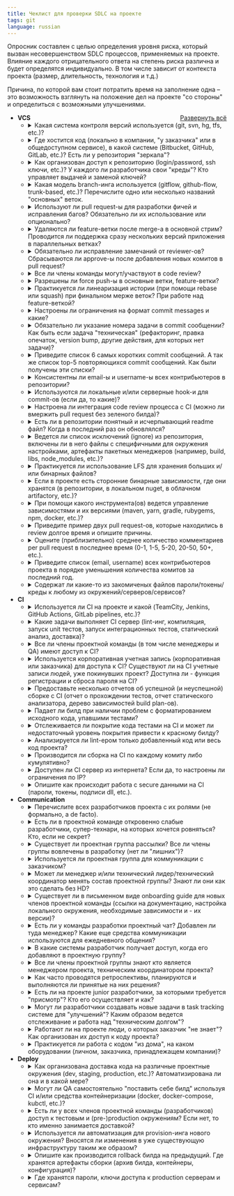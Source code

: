 ```yaml
---
title: Чеклист для проверки SDLC на проекте
tags: git
language: russian
---
```


Опросник составлен с целью определения уровня риска, который вызван несовершенством SDLC процессов, применяемых на проекте. Влияние каждого отрицательного ответа на степень риска различна и будет определятся индивидуально. В том числе зависит от контекста проекта (размер, длительность, технология и т.д.)

Причина, по которой вам стоит потратить время на заполнение одна – это возможность взглянуть на положение дел на проекте "со стороны" и определиться с возможными улучшениями.

<!--more-->

<a onclick="jQuery('summary').each(function() { jQuery(this).trigger('click'); }); return false;" href="#" style="float: right;">Развернуть всё</a>

- **VCS**
  - <details><summary>Какая система контроля версий используется (git, svn, hg, tfs, etc.)?</summary>
      Вопрос направлен на выявление использования устаревших/несовременных систем контроля версий. Например, при работе с Subversion требуется несколько иной процесс работы с кодом и ветками, который может быть не знаком проектной команде. Так же при использовании SVN сложно применять best practices, описанные ниже в этом документе – организация работы через pull request-ы и т.д.
    </details>
  - <details>
      <summary>Где хостится код (локально в компании, "у заказчика" или в общедоступном сервисе), в какой системе (Bitbucket, GitHub, GitLab, etc.)? Есть ли у репозитория "зеркала"?</summary>
      Вопрос направлен на выявление сложных сценариев работы с кодом, например – "репозиторий у заказчика, у нас локальное зеркало где мы ведем разработку и доставляем потом заказчику". Такие сценарии требуют повышенного внимания со стороны технического лидера либо наличия нетривиальных знаний работы с VCS у членов команды либо продвинутой автоматизации процесса. Менеджеру, как и другим членам команды, важно понимать детали такого сценария работы. В идеале он должен быть формализован (описан).
      </details>
  - <details>
      <summary>Как организован доступ к репозиторию (login/password, ssh ключи, etc.)? У каждого ли разработчика свои "креды"? Кто управляет выдачей и заменой ключей?</summary>
      Очень важно, чтобы доступ к репозиторию (даже в режиме "только чтение" был персонализирован. Отсутствие shared учетных записей позволяет идентифицировать действия пользователей, получать подробную историю и хронологию действий. Желательно, чтобы доступ из автоматизированных систем к репозиторию исходного кода был организован безопасно (с использованием отдельной пары ssh ключей) и обезличенно (не через учетную запись одного из разработчиков).

      Не стоит "делиться" ключами доступа и/или лоном/паролем с коллегами, это противоречит политике использования паролей и может привести к нежелательным инцидентам.
    </details>
  - <details>
      <summary>Какая модель branch-инга используется (gitflow, github-flow, trunk-based, etc.)? Перечислите одно или несколько названий "основных" веток.</summary>
      Хорошей практикой является использование одной из широко известной и описанной модели ветвлений. Если разработчик, отвечая на этот вопрос не приводит ее название – это повод к тому, чтобы закрепить с командой на очередном daily meeting-е этот момент – особенности, именование веток, требования к участникам команды предъявляемые моделью бранчевания и т.д.

      Вопрос про названия веток нужен, чтобы выявить неявно используемую "модель" а так же понять существуют ли расхождения со "стандартом" (что чревато "костылями" в процессе работы над изменениями и доставками).
    </details>
  - <details>
      <summary>Используют ли pull request-ы для разработки фичей и исправления багов? Обязательно ли их использование или опционально?</summary>
      Методика разработки через feature branches или pull requests является рекомендованной в компании. Она позволяет организовать максимально независимую работу разработчиков – без необходимости частой синхронизации между ними. Большим плюсом этой методики является простота участия всех членов проектной команды в процессе code review, так как каждая новая feature, исправленный дефект, или доставка версии представлены отдельными ветками в репозитории исходного кода. Желательно, чтобы любое вносимое в ПО изменение происходило через создание отдельной ветки и включение ее (после code review) в основной стрим (обычно, ветка master). Если на проекте используется trunk-based workflow (при котором разработчики работают с одной и той же веткой), то для организация эффективного code review процесса нетривиальна. Отсутствие запрета на прямое внесение изменений (push) в основные ветки разработки (develop, master) приводит к злоупотреблению "hot-fix"-ами для срочного решения проблем и, следовательно, не позволяет выстроить правильную deploy-rollback стратегию.
    </details>
  - <details>
      <summary>Удаляются ли feature-ветки после merge-а в основной стрим? Проводится ли поддержка сразу нескольких версий приложения в параллельных ветках?</summary>
      Обилие веток, которые были смержены в основной стрим может запутать незнакомого с проектом человека, затруднить идентификацию важных веток (при их наличии) от тех, которые уже были влиты с основной стрим. Так что правилом хорошего тона является удаление feature-ветки после ее merge-а (в Bitbucket для этого есть специальная галочка в диалоговом окне merge-а).

      Отрицательный ответ на него не критичен, однако может выявить наличие долго-живущих веток, в которых ведется разработка какого-либо большого изменений, что нередко спустя продолжительное время приводит к достаточно сложному процессу слияния в единый стрим.
    </details>
  - <details>
      <summary>Обязательно ли исправление замечаний от reviewer-ов? Сбрасываются ли approve-ы после добавления новых комитов в pull request?</summary>
      Процесс code review направлен не только на улучшение качества кода проекта, но и на развитие коммуникации внутри команды, повышение технического уровня команды разработки. Если в процессе code review один из членов команды высказал замечание либо задал вопрос – он обязательно должен быть рассмотрен. В противном случае мотивация человека задающего вопросы быстро угаснет и польза от такого code review сойдет на нет. Если по какому-либо замечанию в процессе ревью возник спор/дискуссия – стоит убедиться, что команда пришла к единому конечному мнению.

      Практика сбрасывать approve-ы после добавления нового комита опциональна, это очень удобно при наличии в команде разработки начинающих разработчиков, когда нет уверенности что комитом с исправлениями замечаний качество кода будут действительно улучшено. В сильных, состоявшихся командах такая практика не требуется, если разработчик уже поставил отметку approve на код, он предполагает, что последующие комиты будут носить косметический характер и не потребуют детального ревью всего pull request-а.
    </details>
  - <details>
      <summary>Все ли члены команды могут/участвуют в code review?</summary>
      Важно, чтобы все разработчики из команды принимали участие в процессе code review. Это важно, так как code review предназначен не только для нахождения проблем в коде, но и для повышения квалификации разработчиков, которые принимают в нем участие, для поддержания общей ответственности за код (чтобы каждый разработчик из команды был знаком со всей кодовой базой, а не только со "своим модулем"), для развития внутри командного общения и повышения культуры разработки. Таким образом – мнение каждого члена команды, вне зависимости от его квалификации должно трактоваться с одинаковой важностью.
    </details>
  - <details>
      <summary>Разрешены ли force push-ы в основные ветки, feature-ветки?</summary>
      Force-push это средство для "переписывания истории". Его стоит рассматривать в двух контекстах – force push в feature ветки и force push в основные ветки. И если первое – допустимо (происходит в случае, когда разработчик в процессе работы над feature сделал много комитов и/или желает исправить один из них, делает force push в свою ветку, меняя историю комитов на иную), то второе – крайне нежелательно (при force push-е в основную ветку заменяется "история комитов" в основной ветке репозитория, что автоматически делает локальные копии у всех других разработчиков "несовместимыми" с версией кода в репозитории.

      Force push бывает весьма полезен, но инструмент это достаточно опасный в неумелых руках. Рекомендуется возможность force push в репозитории отключать, во избежание опасных последствий и, собственно, изменения истории. Разработчики уделяют комментариям к комитам и их атомарности меньше внимания, когда знают, что в последствии можно будет все "подправить". Само по себе это так и ужасно, однако порождает дополнительные сложности для внимательного review-ера, который решил запустить код в ветке у себя локально. При проведении последующей проверки в этой ветке он обнаружит, что простого git pull уже недостаточно для "подтягивания" последней версии. Так же замена комитов в pull request-е не позволяет понять когда и в какой последовательности разработчик вносил изменения. Предлагается быть честными с самими собой и коллегами и не пользоваться force push для того, чтобы "показаться лучше".
    </details>
  - <details>
      <summary>Практикуется ли линеаризация истории (при помощи rebase или squash) при финальном мерже веток? При работе над feature-веткой?</summary>
      Линеаризация истории – это такая практика, при которой стараются добиться линейности истории репозитория (как будто веток и не существовало вовсе). Аргументацией для таких действий служит "упрощение" для последующей работы с историей репозитория. Однако линеаризация, по сути, есть "изменение истории", так как комиты в репозитории больше не отражают фактического порядка их добавления.

      Существуют два способа достижения линеаризации: rebase и squash. При rebase-е все комиты в feature ветке, при ее присоединении к основному стриму разработки, помещаются на вершину дерева истории, как будто разработка и велась в основной ветке. При sqash-е перед финальным merge-ем изменений в основную ветку происходит "схлопывание" комитов в один, как будто все работы над feature были сделаны единовременно и сразу правильно (без исправлений в процессе code review).

      Доводом против линеаризации служит такой аргумент: из полной истории репозитория всегда можно получить линеаризованную версию (например для передачи заказчику), а из линеаризованной (краткой, сокращенной) версии репозитория восстановить истинную историю уже не получится. Так же при использовании методики линеаризации часто необходимо разрешать force push в репозиторий, что влечет за собой все нюансы последнего.
    </details>
  - <details>
      <summary>Настроены ли ограничения на формат commit messages и какие?</summary>
      Консистентность и подробность commit сообщений – важный аспект культуры разработки. Существуют общепринятые рекомендации и даже стандарты для оформления commit сообщений. Умение составлять качественные commit сообщения – такой же важный skill для разработчика, как и написание качественного кода, его можно и нужно тренировать. Так как на разных проектах могут применяться разные требования и ограничения для commit сообщений, хорошей практикой считается проверка сообщения на соответствие шаблону. Например, commit message в обязательном порядке должен содержать номер задачи в JIRA, над которой работал разработчик в процессе создания этого изменения кода. Менее популярным и более строгим требованием может служить ограничение на минимальную длину комит сообщения (для гарантирования подробности).

      Нередко commit сообщения могут служить не только "для исторических скрижалей", но и для взаимодействия с системой управления задачами, например.
    </details>
  - <details>
      <summary>Обязательно ли указание номера задачи в commit сообщении? Как быть если задача "техническая" (рефакторинг, правка опечаток, version bump, другие действия, для которых нет задачи)?</summary>
      Для достижения большего уровня прозрачности для менеджера и/или заказчика, принято в каждом commit сообщений оставлять номер задачи, над которой трудился разработчик в момент commit-а. Это позволяет и настраивать интеграция JIRA с Bitbucket (или другой системой хостинга репозитория исходного кода) для просмотра "списка комитов по задаче" и легко находить задачу в рамках которой велась работа над интересующей строчкой исходного кода и т.д. Случается, что изменения в исходном коде совершаются не в рамках какой-то задачи (исправление опечатки, обновление версии зависимости и др.). Так как в этом случае указать номер задачи из проектного task tracker-а не представляется возможным, часто прибегают к "обходным маневрам", указывая несуществующую задачу вида TASK-0 или TASK-X. Важно, чтобы все члены команды знали "что делать" в случае отсутствия задачи – указывать синтетический ID (чтобы удовлетворить ограничения на формат сообщения), создать задачу в трекере и т.д.
    </details>
  - <details>
      <summary>Приведите список 6 самых коротких commit сообщений. А так же список top-5 повторяющихся commit сообщений. Как были получены эти списки?</summary>
      Для ответа на этот вопрос отвечающий должен обладать начальными навыками автоматизации задач, возникающих перед разработчиками каждодневно. Важно, чтобы отвечающий объяснил методику или привел скрипт, при помощи которого он получил ответ. Если для получения ответа понадобилось больше 1 минуты труда разработчика – стоит обратить на это его внимание.

      Короткие commit сообщения являются признаком низкой культуры разработки. Желательно из избегать. Любой аудит со стороны заказчика или выполненный независимой стороной выявит обилие коротких и/или повторяющихся commit сообщений и сможет строить суждение о профессионализме разработчиков, их создавших.
    </details>
  - <details>
      <summary>Консистентны ли email-ы и username-ы всех контрибьютеров в репозитории?</summary>
      Разработчики компании, работая с репозиторием исходных кодов должны использовать корпоративные учетные записи, email-ы. Неконсистентность в email-ах и именах пользователей бросается с глаза даже при поверхностном аудите репозитория с исходным кодом и также свидетельствует о низком уровне контроля процессов разработки на проекте. Также нередко можно встретить ситуацию, когда один и тот же разработчик использует разные настройки git-а для работы с репозиторием с разных устройств. Для предотвращения возможных замечаний и неудобных вопросов "а кто такой '$uPeRmEgA/usr@protonmail.com' и почему он делает комиты в наш репозиторий" со стороны заказчика предлагается настраивать ограничения на возможные email-ы и username-ы в репозитории. При наличии legacy разночтений – их возможно устранить при помощи force push.
    </details>
  - <details>
      <summary>Используются ли локальные и/или серверные hook-и для commit-ов (если да, то какие)?</summary>
      Для повышения качества и атомарности комитов можно использовать commit hook-и. С их помощью можно организовывать локальные или серверные проверки разного рода. К примеру – не забыл ли разработчик перед commit-ом удалить debug вывод, правильно ли оформлено само commit сообщение и т.д. Существуют целые framework-и для управления commit hook-ами, которые позволяют удобным образом настраивать их для репозитория.
    </details>
  - <details>
      <summary>Настроена ли интеграция code review процесса с CI (можно ли вмержить pull request без зеленого билда)?</summary>
      Интеграция CI с процессом разработки через pull request-ы очень удобна, Bitbucket помечает ветки (и комиты) по которым CI собрал билд как зеленые либо красные. Рекомендуется настроить требование – запрет merge-а pull request-а, если сборка не была успешной. Настроенный таким образом процесс защищает от случайного внесения ошибок и/или непротестированного кода в основную ветку.
    </details>
  - <details>
      <summary>Есть ли в репозитории понятный и исчерпывающий readme файл? Когда в последний раз он обновлялся?</summary>
      При добавлении нового разработчика в проектную команду, у него неизбежно возникает множество вопросов о том, как запустить, как настроить рабочее окружение, где взять реквизиты доступа и т.д. Readme файл в корне репозитория исходных текстов – отличное место для хранения подобной информации. Проверкой качества Readme файла является количество вопросов от незнакомого с проектом человека, который пытается "запустить" и "настроить" все локально. Хороший Readme файл не содержит паролей, токенов и другой чувствительной информации (даже о staging окружении).
    </details>
  - <details>
      <summary>Ведется ли список исключений (ignore) из репозитория, включены ли в него файлы с специфичными для окружения настройками, артефакты пакетных менеджеров (например, build, libs, node_modules, etc.)?</summary>
      Чтобы избежать попадания в репозиторий исходных текстов чувствительной информации (пароли, токены и др.), принято отделять конфигурационные файлы, в которых такая информация содержится. Такие файлы помечаются как "игнорируемые" системой контроля вервий, чтобы при ежедневном внесении изменений в такие файлы – изменения случайно не были помещены в репозиторий. Так же принято не хранить артефакты сборки (скомпилированные или иным образом собранные, сгенерированные файлы), исходные тексты внешних зависимостей в репозитории – это увеличивает размер репозитория и затрудняет работу с ним.
    </details>
  - <details>
      <summary>Практикуется ли использование LFS для хранения больших и/или бинарных файлов?</summary>
      Если по какой-то причине хранить большие бинарные файлы в репозитории все же приходится, лучше использовать для этих целей LFS. При использовании LFS большие бинарные файлы хранятся физически вне репозитория, типичные команды по работе с репозиторием не занимают больше времени, чем обычно.
    </details>
  - <details>
      <summary>Если в проекте есть сторонние бинарные зависимости, где они хранятся (в репозитории, в локальном nuget, в облачном artifactory, etc.)?</summary>
      Часто в legacy проектах имеются бинарные зависимости (утерян или отсутствует исходный код). Так же при сборке частей проекта такие внутренние зависимости образуются. Если хранение первых в репозитории может являться допустимым (при использовании LFS), то хранить вторые в репозитории точно не стоит. Результаты сборок (билды) лучше хранить в специально предназначенной для этого системе (роль которой, до некоторой степени, может играть CI). Использование специализированной системы для хранения сборок (docker registry, artifactory, nuget, etc.) позволяет трактовать внутренние зависимости таким же образом, как и внешние – версионировать, кешировать, и т.д.
    </details>
  - <details>
      <summary>При помощи какого инструмента(ов) ведется управление зависимостями и их версиями (maven, yarn, gradle, rubygems, npm, docker, etc.)?</summary>
      Управление зависимостями – неотъемлемая часть процесса работы над программным продуктом. Важными аспектами, помимо версионирования как такового, процесса управления зависимостями являются: фиксация версий, обеспечение воспроизводимости, вендоринг, периодичность обновления зависимостей, отслеживание уязвимостей, управление лицензиями и обеспечение достоверности (fingerprinting). Инструмент, при помощи которого ведется работа с зависимостями определяет набор возможностей, гибкость и удобство работы как с внешними, так и с внутренними (при многомодульной структуре) зависимостями проекта. Члены проектной команды должны понимать возможности и ограничения используемого инструмента, уметь эффективно его использовать.
    </details>
  - <details>
      <summary>Приведите пример двух pull request-ов, которые находились в review долгое время и опишите причины.</summary>
      Существует множество причин, по которым pull request может долгое время находится в состоянии code review, однако не все причины одинаковым образом свидетельствуют о здоровье (или нездоровье) SDLC процессов на проекте. Важно выявлять ситуации, когда члены проектной команды, находя оправдания в неактивности коллег, задерживают закрытие задачи оставляя ее в статусе code review. Важно помнить, что доведение задачи до завершения – всецело находится в сфере ответственности ее исполнителя. Нежелание коллег вовремя обращать внимание на входящие pull request-ы ожидающие review может и должно быть преодолено силами проектного менеджера, технического лидера и команды в целом.
    </details>
  - <details>
      <summary>Оцените (приблизительно) среднее количество комментариев per pull request в последнее время (0-1, 1-5, 5-20, 20-50, 50+, etc.).</summary>
      Крайне низкий показатель часто свидетельствует не о высоком качестве исходного кода, а о непонимании роли code review в процессе разработки ПО. Code review нужен не только для обеспечения единообразия и качества кода, но и для обучения членов проектной команды, распределении ответственности за код между разработчиками, повышению soft skill-ов. Стабильно большое количество комментариев может служить свидетельством дисбаланса проектной команды (слишком большой разрыв в уровнях квалификаций разработчиков).
    </details>
  - <details>
      <summary>Приведите список (email, username) всех контрибьютеров проекта в порядке уменьшения количества комитов за последний год.</summary>
      Возможность создания подобного списка доступна практически каждому разработчику и не занимает много времени на подготовку. Такой отчет позволит удостовериться, в консистентности используемых адресов электронной почты, формате username-ов, наличию комитов от заказчика и т.д. Информация не будет использована для оценки "вклада" в проект и/или суждений о продуктивности отдельных разработчиков.

      Использование данного отчета может позволить ответить на несколько других вопросов из данного отчета.
    </details>
  - <details>
      <summary>Содержат ли какие-то из закомиченых файлов пароли/токены/креды к любому из окружений/серверов/сервисов?</summary>
      Хранение паролей/токенов любого характера и толка в репозитории – плохая и опасная практика. Несмотря даже на то, что это информация может относиться к изолированному staging или даже локальному окружению. Даже если они "потом будут встроены в итоговый html". Даже если пароль "явно выглядит как заглушка". Наличие паролей "от staging-а" может легко привести к компрометации настроек "от prod-а", лучше вообще не показывать такой пример. Вместо этого – хранить настройки окружения на самом окружении (сервере в рамках внутренних переменных или настроек сессии) и/или недоступном для основной проектной команды месте (CI, Wiki, password manager, etc.) Отличной стратегией является хранение названий конфигурационных ключей в .env.example файле в репозитории, но без каких либо значений. Приложение при старте может/должно проверять целостность и полноту конфигурации (значения ключей) и "падать" при обнаружении проблем.
    </details>
- **CI**
  - <details>
      <summary>Используется ли CI на проекте и какой (TeamCity, Jenkins, GitHub Actions, GitLab pipelines, etc.)?</summary>
      На проектах любого размера, рекомендуемой практикой является использование Continuous Integration практики. CI позволяет удостоверится в том, что внесенные изменения не привели к поломке продукта (не отломали unit и integration тесты), запустить статический анализ. кода, автоматизировать другие рутинные проверки. Отсутствие CI говорит о незрелости процессов разработки, отсутствию повышенного внимания к качеству выполняемых работ, провоцирует использование ручного труда для выполнения рутинных, легко автоматизируемых действий.
    </details>
  - <details>
      <summary>Какие задачи выполняет CI сервер (lint-инг, компиляция, запуск unit тестов, запуск интеграционных тестов, статический анализ, доставка)?</summary>
      CI может (и должен) выступать не только как инструмент сборки запуска тестов, но и как центр автоматизации всех остальных рутинных задач. Все повторяющиеся операции, которые проектная команда вынуждены выполнять как минимум несколько раз в неделю подлежат автоматизации и помещению на CI. Работы по настройке CI обязательно выполнять на старте проекта, эти усилия окупятся сторицей – CI сильно экономит время.
    </details>
  - <details>
      <summary>Все ли члены проектной команды (в том числе менеджеры и QA) имеют доступ к CI?</summary>
      Наличие доступа к CI сервису позволяет организовать порядок выполнения повторяющихся автоматизированных процессов, а также обеспечить информированность об их состоянии. Часто подобное использование сервиса является способом взаимодействия между отдельными частями команды (Dev, QA, DevOPS, etc.), тем самым вводя дополнительные факторы ранней проверки зрелости процессов. Также, доступ для нескольких участников позволяет защититься от простоя в случае непредвиденных обстоятельств с кем-то одним.
    </details>
  - <details>
      <summary>Используется корпоративная учетная запись (корпоративная или заказчика) для доступа к CI? Существуют ли на CI учетные записи людей, уже покинувших проект? Доступна ли - функция регистрации и сброса пароля на CI?</summary>
      Через сервис CI зачастую содержит организованно управление проектными ресурсами, версиями, состоянием приложений, а также автоматизированными процессами через отдельный уровень доступа с повышенными привилегиями. Обеспечение учета и контроля способа доступа к CI позволяет снизить шанс случайных или злонамеренных действий третьих лиц. Параллельно с контролем доступа к остальным ресурсам проекта (репозиторий кода, проектная wiki, jira, etc.) необходимо также отражать любые изменения и в подсистеме CI.

      Функция регистрации и сброса пароля на CI зачастую является включенной "по-умолчанию" при установке из стандартных пакетов CI сервиса, но при этом разрешают регистрацию новых пользователей без подтверждения от администратора системы, и получения пароля при компрометации почты существующего пользователя.
    </details>
  - <details>
      <summary>Предоставьте несколько отчетов об успешной (и неуспешной) сборке с CI (отчет о прохождении тестов, отчет статического анализатора, дерево зависимостей build plan-ов).</summary>
      Наличие или отсутствие подобных отчетов позволяет определить зрелость процессов разработки в проекте, а так выявить узкие места, которые потенциально стоит улучшить в организации ведения кода и зависимостей, сборки, тестирования и доставки на окружения. Содержание отчетов не обязательно должно быть "чистым" (подойдут html страницы или даже screenshot-ы с отчетами по успешным и неуспешным сборкам). Основным фактором является возможность их предоставления – само их наличие.
    </details>
  - <details>
      <summary>Падает ли билд при наличии проблем с форматированием исходного кода, упавшими тестами?</summary>
      Один из успешных способов поддержания единообразия стилизации, подхода к написанию, и соблюдения практик применяемых для раннего обнаружения ошибок – это включение механизмов статической проверки кода (исходя из предустановленных правил) и выполнение автоматических тестов во время сборки частей или всего проекта. Стоит учесть, что в зависимости от проекта сборка может происходить как на CI сервере, так и на локальных машинах, но чем раньше разработчики столкнутся с "падением" (ошибкой) сборки при доставке своих изменений в систему, тем проще вносить необходимые правки.

      Падение при сборке не всегда может приводить к остановке всего процесса доставки, а зачастую является предупреждением о необходимости дополнительных действий. Правда с таким подходом следует быть аккуратными и применять только там где шанс ущерба системе при очередной доставке минимален.
    </details>
  - <details>
      <summary>Отслеживается ли покрытие кода тестами на CI и может ли недостаточный уровень покрытия привести к красному билду?</summary>
      Использование методики анализа эффективности и достаточности автоматических тестов (в дополнение к их номинальному наличию в системе) позволяет более точно оценить реальное покрытие функциональных частей кода, а также оперативно выявлять в нем важные пограничные ситуации. Наличие или отсутствие методик по сбору статистики покрытия, а также блокировка прохождения сборки при недостаточном уровне свидетельствует об уровне внимания команды к создаваемому коду, в том числе и в виде дополнительных самопроверок.
    </details>
  - <details>
      <summary>Анализируется ли lint-ером только добавленный код или весь код проекта?</summary>
      Нередко можно встретить такую отговорку против использования статических анализаторов и/или lint-еров: "в этом проекте много legacy кода, мы не можем себе позволить его переписать/отрефакторить". Однако даже на проектах с нетривиальной историей существуют эффективные стратегии по приведению кода "в порядок" и поддержанию заданного уровня качества для добавляемого нового кода. Достаточно настроить средства статического анализа (возможно, оборачивая их дополнительными скриптами) таким образом, чтобы из их отчетов вырезались замечания только по строкам, которые были изменены в рамках pull request-а. Эта стратегия, с одной стороны, не вызывает у членов команды разработки отторжения (не требуется исправлять чужой код, только тот, который был затронут изменением) а с другой, со временем, приводит кодовую базу к принятым стандартам.

      Дополнительной стратегией может служить правило – если в процессе работы над pull request-ом какой-либо файл был изменен более чем на половину (подсчет можно сделать либо по diff-у, либо другим способом, эвристикой) – он объявляется "не legacy" и подлежит полной проверке (принятыми на проекте linter-ами, договоренностями о минимальном покрытии тестами и т.д.). Со временем, метрика может измениться – вместо половины файла отслеживать изменился ли он на треть.
    </details>
  - <details>
      <summary>Производится ли сборка на CI по каждому комиту либо кумулятивно?</summary>
      Выполнение сборки для отдельных веток (содержащие изменения еще не доставленные в основной "поток"), является полезным для автоматизированной проверки соответствия произведенных изменений существующим практикам и правилам. В зависимости от размера проекта (количество подпроектов или модулей) и объема кодовой базы, сборка может занимать достаточно продолжительное время и ее невозможно/не эффективно выполнять на каждое отдельное изменение. Для таких случаев подходит кумулятивная сборка из отдельных веток, а также только в случае подачи запроса на "слияние" в основные ветки.
    </details>
  - <details>
      <summary>Доступен ли CI сервер из интернета? Если да, то настроены ли ограничения по IP?</summary>
      В рамках CI сервера практически всегда находятся: ключи для доступа к репозиторию проекта (часто с отдельным супер-пользователем), копия кода проекта, конфигурация доступа к окружения для его сборки и развертывания, а также персональные почтовые адреса для рассылки уведомлений. Несанкционированный доступ к CI серверу может привести достаточно к серьезным проблемам безопасности и нарушению политик работы с персональными данными. Защита на инфраструктурном уровне является ключевым подходом для физического и географического ограничения круга доверенных лиц.
    </details>
  - <details>
      <summary>Опишите как происходит работа с secure данными на CI (пароли, токены, подписи dll, etc.).</summary>
      Современные CI системы (например TeamCity) умеют работать с чувствительными данными: хранят в зашифрованном виде и не позволяют получить доступ к уже сохраненным значениям через GUI и API, прячут из логов сборки вычищая по имени и/или значению, разграничивают доступ к изменению чувствительных данных в зависимости от привилегий пользователя и т.д.
    </details>
- **Communication**
  - <details>
      <summary>Перечислите всех разработчиков проекта с их ролями (не формально, а de facto).</summary>
      Необходимо для:

      - заполнения информации в проектной карте (для того чтобы у тимлидов, архитектора и др. появился доступ на редактирование);
    - выявления ситуаций, когда разработчик фактически занимается активностями лидера проекта, но его тим(тех)лидом официально не признали;
    - выявления "лишних" разработчиков, все еще состоящих в проектной группе, но фактически в проект не вовлеченных;
    - понимания количества вовлеченных к процессы коммуникации разработчиков.
    </details>
  - <details>
      <summary>Есть ли в проектной команде откровенно слабые разработчики, супер-технари, на которых хочется ровняться? Кто, если не секрет?</summary>
      Необходимо для:

      - выявления ситуации, когда на поддержку начинающего разработчика тратится неоправданно много усилий проектной команды либо человека с неподходящей для этого квалификацией (его время может быть для проекта очень ценно, менторинг можно отдать другому специалисту);
    - выявления "непризнанных лидеров", про которых незаслуженно забыли или не совсем верно оценили их квалификацию, поощрение людей, которые заслуживают от коллег отзывов "супер-технарь" – важно;
    - определения возможных перекосов в квалификации команды, иногда баланс, в моменте, не достигается. Важно, чтобы у менеджера был четкий план по выравниванию среднего уровня проектной команды.
    </details>
  - <details>
      <summary>Существует ли проектная группа рассылки? Все ли члены группы вовлечены в разработку (нет ли "лишних")?</summary>
      Исходя из того, что доступ к проектным окружениям и ресурсам выдается не персонально, а "по группам", членство в проектной группе обеспечивает не только получение писем касательно проектных активностей, но и возможность авторизовываться в инфраструктурных сервисах, иметь доступ к репозиторию с исходными текстами, документации проекта. Нередко наблюдается ситуация, при которой в проектной группе фактически состоит большее количество людей, чем реально вовлечено в разработку. Так случается по историческим причинам, в связи с ротацией и "текучкой". Для менеджера проекта важно следить (а для всех остальных членов проекта - напоминать ему) за составом проектных групп (их может быть несколько), вовремя исключать из нее разработчиков, покидающих проект, своевременно добавлять в нее новых членов проектной команды.

      С технической стороны очень важно обеспечивать доступ ко всем инфраструтурным системам и сервисам именно по группе, а не индивидуально. Таким образом, у покидающего проект разработчика автоматическим пропадет доступ и требования безопасности ISO 27001 будут соблюдены.
    </details>
  - <details>
      <summary>Используется ли проектная группа для коммуникации с заказчиком?</summary>
      Проектная группа автоматически является еще и группой рассылки почтовых сообщений. Ее удобно использовать, чтобы сообщение в почте было гарантировано доставлено всем участникам проекта. Такой почтовый адрес удобно ставить к копию писем для заказчика, чтобы ответ тоже пришел всем. Однако с такой практикой может быть связана определенная опасность: некоторые почтовые клиенты "любят" разыменовывать группу, подставляя вместо нее индивидуальных участников группы. Если на проекте есть люди, не представленные клиенту - лучше не использовать проектную группы рассылки я письмах заказчика и/или иметь несколько почтовых групп.
    </details>
  - <details>
      <summary>Может ли менеджер и/или технический лидер/технический координатор менять состав проектной группы? Знают ли они как это сделать без HD?</summary>
      Изменение состава проектных групп можно провести самостоятельно, не прибегая к помощи инженеров поддержки из HelpDesk-а. Это ускоряет/упрощает процесс управления проектными группами - проектный менеджер может назначить (со-)владельцем проектной группы технического координатора и/или технического лидера тем самым делегируя ему ответственность за поддержание состава проектной группы в консистентном состоянии.
    </details>
  - <details>
      <summary>Существует ли в письменном виде onboarding guide для новых членов проектной команды (ссылки на документацию, настройка локального окружения, необходимые зависимости и - их версии)?</summary>
      Для то  го, чтобы новый член команды разработки не отвлекал опытных разработчиков вопросами "а как настроить" и "а где находится", на проекте должен существовать onboarding guide. Формат и расположение документа особого значения не имеет, однако рекомендуется его хранить в репозитории исходный кодов в виде README документа на английском языке. Таким образом, новый разработчик (в том числе и внешний, со стороны заказчика) сразу после клонирования репозитория получает исчерпывающие инструкции по развертыванию и настройке локального окружения разработки.

      Есть есть необходимость, возможно автоматизировать настройку окружения, создав набор скриптов для initial clone и gradual update сценариев.
    </details>
  - <details>
      <summary>Есть ли у команды разработки проектный чат? Добавлен ли туда менеджер? Какие еще средства коммуникации используются для ежедневного общения?</summary>
      "Чат проекта", "чат комнаты", "чат команды бэкэнда", знакомо? А вот такие сообщения в ваших проектных чатах бывают "бэкэнд команда надоела, сколько можно менять API" или "что этот менеджер от нас хочет со своими оценками, не понятно же ничего"? Такие "выкрики в пустоту" отличный способ психологической разрядки, но построить слаженную командную работу, если в чате frontend-а нет бэкэндеров или в чате разработчиков нет менеджера - не выйдет. Если есть проблема, менеджер проекта должен о ней знать, иначе у него просто не будет возможности повлиять на ситуацию и исключить появление проблемы в будущем. Пожалуйста, убедитесь что: все члены проектной команды находятся в общем чате; все возникающие проблемы обсуждаются и не игнорируются (ни членами команды разработки, ни менеджером).
    </details>
  - <details>
      <summary>В какие системы разработчик получает доступ, когда его добавляют в проектную группу?</summary>
      В идеале - разработчик должен получать доступ ко всем проектным и инфраструктурным системам (доступным любому другому разработчику проекта) после добавления в проектную группу. Если это не так - возможно стоит пересмотреть способ авторизации в систему, где такое правило не выполняется (например проектный CI, где доступ осуществляется по персональным учетным записям).
    </details>
  - <details>
      <summary>Все ли члены проектной группы знают кто является менеджером проекта, техническим координатором проекта?</summary>
      Да, бывает так, что "не знают"... Ознакомиться с ключевыми персоналиями проекта можно взглянув на проектную карту, которую всегда можно найти на вкладке "Project Card Info" вашего Jira проекта. Доступ "на чтение" к проектной карте есть у всех людей, которые входят в какую-либо группу рассылки, относящуюся к проекте. Доступ на редактирование проектной карты есть у любого, кто "упоминается" в проектной карте (техлид, архитектор, менеджер и т.д.).
    </details>
  - <details>
      <summary>Как часто проводятся ретроспективы, планируются и выполняются ли принятые на них решения?</summary>
      Проводить ретроспективы и записывать принятые командой договоренности - это только первый шаг к тому, чтобы действительно следовать Agile методологии разработки. Задача проектной команды - стремиться к выполнению достигнутых договоренностей. Отслеживаются ли на проекте (в рамках ретроспектив или же вне их) сроки и результат выполнения задач, сформулированных на ретроспектиных встречах? В каком виде эти задачи вообще формулируются (страница на Wiki, задачи в Jira, etc.)?
    </details>
  - <details>
      <summary>Есть ли на проекте junior разработчики, за которыми требуется "присмотр"? Кто его осуществляет и как?</summary>
      Система квалификаций разработчиков четко определяет навык, который отличает начинающего (junoir) разработчика - способность к самостоятельной работе без необходимости иметь пошаговые инструкции. Так за junior разработчиками нужен обязательный присмотр. Осуществляться он должен в проверке всех результатов их работы. Никакой код, документация или другие артефакты, созданные junior разработчиком не должны оказаться "не просмотренными". А еще лучше - осуществлять контроль и оказывать необходимую помощь в процессе написания кода и создания других артефактов (часто таким образом можно избежать ненужных трат времени).

      Для разработчиков хорошим способом осуществления контроля является своевременный код ревью с подробными комментариями. Очень желательно, чтобы комментарии существовали в письменном виде. Менторство - процесс двунаправленный, происходит обучение не только junior-а, но и mentor-а (способности полно и понятно выражать замечания, проводить аудит кода и т.д.)
    </details>
  - <details>
      <summary>Могут ли разработчики создавать новые задачи в task tracking системе для "улучшений"? Каким образом ведется отслеживание и работа над "техническим долгом"?</summary>
      Документ с "хотелками" на wiki, куда ведется только добавление новых пунктов - нельзя назвать полноценной работой с техническим долгом. Как и массу TODO комментариев в исходном коде. Если что-то должно быть сделано (и команда с этим согласна) - необходимо такую работу планировать, приоритизировать как любую другую - следовательно иметь ее в виде зарегистрированной задачи в tracking системе (в роли которой чаще всего выступает JIRA). Откажитесь от TODO в коде (хотя-бы проведите исследование на тему "сколько там всего накопилось") в пользу регистрации задач в JIRA для "улучшений" и "доделок", пропагандируйте в процессе code review создание таких задач, если автор кода, в ответ на замечание, отвечает "доделаем потом" или код содержит комментарий TODO в явном виде.
    </details>
  - <details>
      <summary>Работают ли на проекте люди, о которых заказчик "не знает"? Как организован их доступ к коду проекта?</summary>
      Иногда возникает необходимость "потренировать" разработчика на проекте до официального представления заказчику. Причин может быть несколько - высокие ожидания заказчика к уровню квалификации разработчиков в команде, наличие специфичных технологий на проекте с которыми требуется предварительное ознакомление, наличие стороннего (не входящего в проектную команду) аудитора, осуществляющего контроль за разработкой и т.д.

      Важно помнить, что требования DNA обязывают не распространять артефакты интеллектуальной собственности третьим лицам, то есть - не высылать по почте или на сменных носителях или выкладывать в места общего доступа проектную документацию, исходный код проекта и т.д.

      Для целей code review в рамках пересмотра квалификации не нужно высылать архив проекта, достаточно будет 10-15 последних коммитов в виде git patch файлов (с авторством, датой и commit message-ем). Предоставление такого ограниченного объема исходного кода аудитору (техническому координатору, члену квалификационной комиссии) не может трактоваться как нарушение NDA.
    </details>
  - <details>
      <summary>Практикуется ли работа с кодом "из дома", на каком оборудовании (личном, заказчика, принадлежащем компании)?</summary>
      Одной из обязанностей компании перед ее заказчиками является защита интеллектуальной собственности. В этих целях осуществляется шифрование носителей корпоративных ноутбуков (защита на случай потери или кражи, такие случаи не редки), централизованное управление учетными записями, аудит и контроль доступа к корпоративным ресурсам и др. Компания старается найти баланс между обеспечением должного уровня безопасности и удобством сотрудников, о чем свидетельствует BYOD политика и доступность репозиториев с кодом без VPN. Однако к устройствам, принадлежащим сотрудникам предъявляется рад требований (членство в домене, шифрование, антивирус и т.д.) Если члены команды работают на личном оборудовании, о котором компания "не знает", это автоматический означает что компания не в полном мере исполняет свои обязательства перед заказчиком по защите его интеллектуальной собственности.

      Вспомните, клонировали ли вы исходный код проекта на "домашний комп", остался ли он там? Ноутбук, за которым вы работаете зарегистрирован в MDIS и приведен в соответствие корпоративным стандартам? Оборудованием, за которым вы осуществляете работу с исходниками, пользуется ли кто-то еще? Сколько публичных ключей добавлено в ваш профиль на BitBucket-е (используете ли вы авторизацию по ключу или по доменному паролю)?
    </details>
- **Deploy**
  - <details>
      <summary>Как организована доставка кода на различные проектные окружения (dev, staging, production, etc.)? Автоматизирована ли она и в какой мере?</summary>
      Ключ к сокращению time-to-market показателя – в автоматизации. Команда разработки должна иметь возможность доставлять сборки без промедлений и препятствий. Автоматизация процесса доставки позволяет исключить (или, по крайней мере, сильно сократить) влияние "человеческого фактора". А раз он исключен – доставкой могут заниматься большее количество людей, без необходимости понимать детали. Автоматизированный процесс доставки позволяет уйти от получения версий только через регулярные продолжительные интервалы времени (например, в рамках "двухнедельных спринтов") и доставлять изменения на различные окружения хоть несколько раз в день, с возможностью откатиться на предыдущую версию при необходимости.

      Важными аспектами автоматизации доставки являются: скорость (как долго происходит доставка), бесшовность (наличие maintenance окна при доставке, в течение которого система недоступна пользователям), идемпотентность (возможно ли "доставить" один и тот же билд несколько раз подряд и ничего не сломать).
    </details>
  - <details>
      <summary>Могут ли QA самостоятельно "поставить себе билд" используя CI и/или средства контейнеризации (docker, docker-compose, kubctl, etc.)?</summary>
      Раз уж доставка автоматизирована – нет причин отвлекать разработчиков доставками билдов для тестирования. Необходимо дать инженерам по качеству самостоятельно собирать и доставлять на свои окружения сборки для тестирования. Эта возможность особенно ценна, если QA окружений несколько. В этом случае тестирование каждой feature может происходить параллельно – нет необходимости "собирать единый билд для QA", QA инженер сам/сама может собрать для себя билд из интересующей его\ее ветки и заняться тестированием.
    </details>
  - <details>
      <summary>Есть ли у всех членов проектной команды (разработчиков) доступ к тестовым и (pre-)production окружениям? Если нет, то кто именно занимается доставкой?</summary>
      С одной стороны – весьма полезно каждому разработчику иметь доступ к окружениям для исследования проблем и причин возникновения дефектов. С другой – доступ к production окружению, где содержаться чувствительные данные пользователей и настройки – нежелателен по соображениям безопасности. В соответствиями с требованиями безопасности, предъявляемыми заказчиками, принято разделять группы лиц имеющим и не имеющим доступ к production (и другим важным) окружениям. Порой в составе команды разработчиков людей с доступом "к проду" может и не быть вовсе. В этом случае необходимо иметь способ (системы мониторинга, логгирование) или процесс (коммуникация с командой эксплуатации заказчика) выяснения деталей происходящего на "боевом" окружении.
    </details>
  - <details>
      <summary>Используется ли автоматизация для provision-инга нового окружения? Вносятся ли изменения в уже существующую инфраструктуру таким же образом?</summary>
      Если проект большой (или древний) – вероятно на нем нередко возникает необходимость в настройке нового окружения. Во избежание траты времени на развертывание и настройку этого окружения, целесообразно автоматизировать большую часть процесса. Однако, автоматизация развертывания применяется не только на проектах, где возникновение новых окружений – рядовое событие. Infrastructure as a code парадигма диктует даже первоначальную настройку окружения проводить так, чтобы процесс оказался на выходе "заскриптован" и мог бы использоваться с минимальными затратами времени человека. Дублирование в автоматизированных сценариях любых проведенных вручную изменений инфраструктуры или же выполнение изменений сразу в скриптах с последующим их применением позволяют всегда иметь актуальную версию сценариев для подготовки нового окружения (в случае необходимости создание подобного), а также контролировать качество подготовки и надежность таких изменений.
    </details>
  - <details>
      <summary>Опишите как производится rollback билда на предыдущий. Где хранятся артефакты сборки (архив билда, контейнеры, конфигурация)?</summary>
      Часто можно встретиться с ситуацией, когда разворачивание нового билда на окружении полностью и/или частично автоматизировано, а процедура отката – нет. Более того, никто и никогда такого не делал, как сделать это правильно не знает. В результате – полная поломка или возникшие серьезные проблемы с только что доставленным билдом стопорят команду, так как процедура отката не отработана и не обкатана. Это же наблюдение справедливо и для резервных копий – если делаются резервные копии – то их "восстанавливаемость" должна периодически проверяться, иначе в случае реальной необходимости ими воспользоваться может быть больно...

      Для оптимизации (по скорости) процедуры отката – желательно чтобы артефакты сборки проекта (docker образы, бинарные файлы, etc.) по каждой доставляемой версии где-то хранились некоторое время. Можно, конечно, не хранить, но тогда процедура отката будет вынужденно включать в себя сборку проекта, что может занимать значительное время.

      Отдельно стоит упомянуть конфигурацию. Если процедура доставки не полностью автоматизирована (в плане доставки изменений конфигурационных значений), то стоит хранить резервные копии конфигурации некоторое время. Ведь вероятность того, что нужно будет отказывать билд не нулевая, а файлы с конфигурацией уже затерли...
    </details>
  - <details>
      <summary>Где хранятся пароли, ключи доступа к production серверам и сервисам?</summary>
      Не у всех членов проектной команды может/должен быть доступ к боевому окружению. Следовательно необходимо ограничивать/разделять доступ к месту, где пароли\ключи доступа хранятся. Выбор конкретного доступа не важен, важно наличие ограничений доступа, безопасность метода хранения (и доступа), публичная недоступность и т.д.

      Характерны такие точки зрения – "у нас все разработчики имеют доступ к проду, давайте будем хранить ключи прямо в git-е" и "мы работаем на Android приложением, ключи все равно попадут в сборку приложения, давайте будем хранить ключи прямо в git-е". Они ошибочны сразу по нескольким причинам:

      - так разработчики начинают считать, что такая практика "нормальна" и будут осознанно или случайно делать также на проектах, где подобное недопустимо;
    - со временем в проекте неизбежно возникает необходимость хранить креды, которые уже нельзя показывать всем разработчикам, и возникает два метода хранения конфигурации;
    - любой сторонний аудитор в обязательном порядке выявит этот недостаток и укажет его как свидетельство низкого уровня культуры\безопасности разработки команды.
    - Как сделать лучше – например "женить" код приложения с конфигурационным значениями на этапе сборки на CI сервере. Современные сервера позволяют безопасным образом хранить пароли/токены и другие чувствительные данные и удобно использовать их при сборке, даже не показывая в логах и не предоставляя доступ к их просмотру и/или изменению для неавторизованных для этого членов проекта.
    </details>